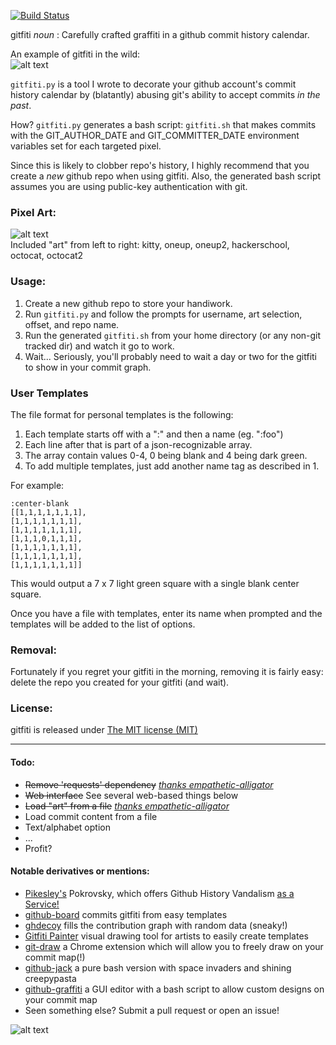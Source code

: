 [![Build Status](https://travis-ci.org/gelstudios/gitfiti.svg?branch=master)](https://travis-ci.org/gelstudios/gitfiti)

gitfiti _noun_ : Carefully crafted graffiti in a github commit history calendar.  

An example of gitfiti in the wild:  
![alt text](https://raw.github.com/gelstudios/gitfiti/master/gitfiti-screenshot.png "screenshot")

`gitfiti.py` is a tool I wrote to decorate your github account's commit history calendar by (blatantly) abusing git's ability to accept commits _in the past_.

How?  `gitfiti.py` generates a bash script: `gitfiti.sh` that makes commits with the GIT_AUTHOR_DATE and GIT_COMMITTER_DATE environment variables set for each targeted pixel.

Since this is likely to clobber repo's history, I highly recommend that you create a _new_ github repo when using gitfiti. Also, the generated bash script assumes you are using public-key authentication with git.


### Pixel Art:
![alt text](https://raw.github.com/gelstudios/gitfiti/master/pixels-large.png "pixel art")  
Included "art" from left to right: kitty, oneup, oneup2, hackerschool, octocat, octocat2

### Usage:
1. Create a new github repo to store your handiwork.
2. Run `gitfiti.py` and follow the prompts for username, art selection, offset, and repo name.
3. Run the generated `gitfiti.sh` from your home directory (or any non-git tracked dir) and watch it go to work.
4. Wait... Seriously, you'll probably need to wait a day or two for the gitfiti to show in your commit graph.

### User Templates
The file format for personal templates is the following:

1. Each template starts off with a ":" and then a name (eg. ":foo")
2. Each line after that is part of a json-recognizable array.
3. The array contain values 0-4, 0 being blank and 4 being dark green.
4. To add multiple templates, just add another name tag as described in 1.

For example:

```
:center-blank
[[1,1,1,1,1,1,1],
[1,1,1,1,1,1,1],
[1,1,1,1,1,1,1],
[1,1,1,0,1,1,1],
[1,1,1,1,1,1,1],
[1,1,1,1,1,1,1],
[1,1,1,1,1,1,1]]
```

This would output a 7 x 7 light green square with a single blank center square.

Once you have a file with templates, enter its name when prompted and the templates will be added to the list of options.

### Removal:
Fortunately if you regret your gitfiti in the morning, removing it is fairly easy: delete the repo you created for your gitfiti (and wait).

### License:
gitfiti is released under [The MIT license (MIT)](http://opensource.org/licenses/MIT)

---
#### Todo:
- ~~Remove 'requests' dependency~~ [_thanks empathetic-alligator_](https://github.com/empathetic-alligator)
- ~~Web interface~~ See several web-based things below
- ~~Load "art" from a file~~ [_thanks empathetic-alligator_](https://github.com/empathetic-alligator)
- Load commit content from a file
- Text/alphabet option
- ...
- Profit?

#### Notable derivatives or mentions:
- [Pikesley's](https://github.com/pikesley) Pokrovsky, which offers Github History Vandalism [as a Service!](http://pokrovsky.herokuapp.com/)
- [github-board](https://github.com/bayandin/github-board) commits gitfiti from easy templates
- [ghdecoy](https://github.com/tickelton/ghdecoy) fills the contribution graph with random data (sneaky!)
- [Gitfiti Painter](http://codepen.io/cbas/pen/vOXeKV) visual drawing tool for artists to easily create templates
- [git-draw](https://github.com/ben174/git-draw) a Chrome extension which will allow you to freely draw on your commit map(!)
- [github-jack](https://github.com/tardypad/github-jack) a pure bash version with space invaders and shining creepypasta
- [github-graffiti](https://github.com/mavrk/github-graffiti) a GUI editor with a bash script to allow custom designs on your commit map
- Seen something else? Submit a pull request or open an issue!


  
![alt text](http://f.cl.ly/items/0J463J0K1N020S1Q3E3l/er-small.png "tiny logo")

